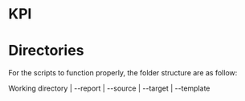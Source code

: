 # KPI


# Directories

For the scripts to function properly, the folder structure are as follow:

Working directory
|
--report
|
--source
|
--target
|
--template
